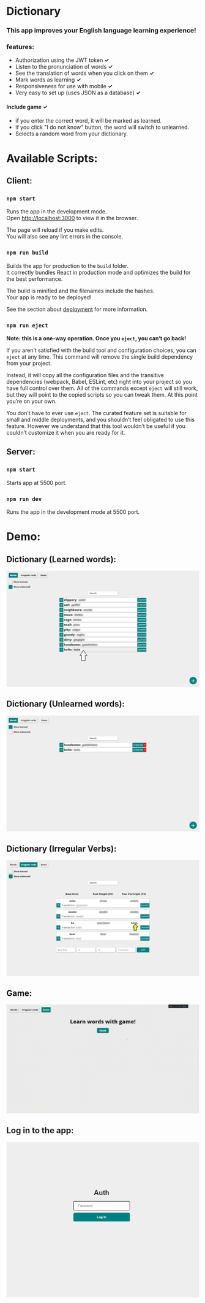 # Dictionary
### This app improves your English language learning experience!
### features:
- Authorization using the JWT token **✓**
- Listen to the pronunciation of words **✓**
- See the translation of words when you click on them **✓**
- Mark words as learning **✓**
- Responsiveness for use with mobile **✓**
- Very easy to set up (uses JSON as a database) **✓**

#### Include game ✓
* if you enter the correct word, it will be marked as learned.
* if you click "I do not know" button, the word will switch to unlearned.
* Selects a random word from your dictionary.

# Available Scripts:

## **Client:**

### **`npm start`**

Runs the app in the development mode.\
Open [http://localhost:3000](http://localhost:3000) to view it in the browser.

The page will reload if you make edits.\
You will also see any lint errors in the console.

### **`npm run build`**

Builds the app for production to the `build` folder.\
It correctly bundles React in production mode and optimizes the build for the best performance.

The build is minified and the filenames include the hashes.\
Your app is ready to be deployed!

See the section about [deployment](https://facebook.github.io/create-react-app/docs/deployment) for more information.

### **`npm run eject`**

**Note: this is a one-way operation. Once you `eject`, you can’t go back!**

If you aren’t satisfied with the build tool and configuration choices, you can `eject` at any time. This command will remove the single build dependency from your project.

Instead, it will copy all the configuration files and the transitive dependencies (webpack, Babel, ESLint, etc) right into your project so you have full control over them. All of the commands except `eject` will still work, but they will point to the copied scripts so you can tweak them. At this point you’re on your own.

You don’t have to ever use `eject`. The curated feature set is suitable for small and middle deployments, and you shouldn’t feel obligated to use this feature. However we understand that this tool wouldn’t be useful if you couldn’t customize it when you are ready for it.

## **Server:**

### **`npm start`**
Starts app at 5500 port.

### **`npm run dev`**
Runs the app in the development mode at 5500 port.

# Demo:

## Dictionary (Learned words):
![Words page](./img/words.png)

## Dictionary (Unlearned words):
![Unlearned words page](./img/learnedWords.png)

## Dictionary (Irregular Verbs):
![Irregular Verbs page](./img/verbs.png)

## Game:
![Game page](./img/game.gif)

## Log in to the app:
![Auth page](./img/auth.png)